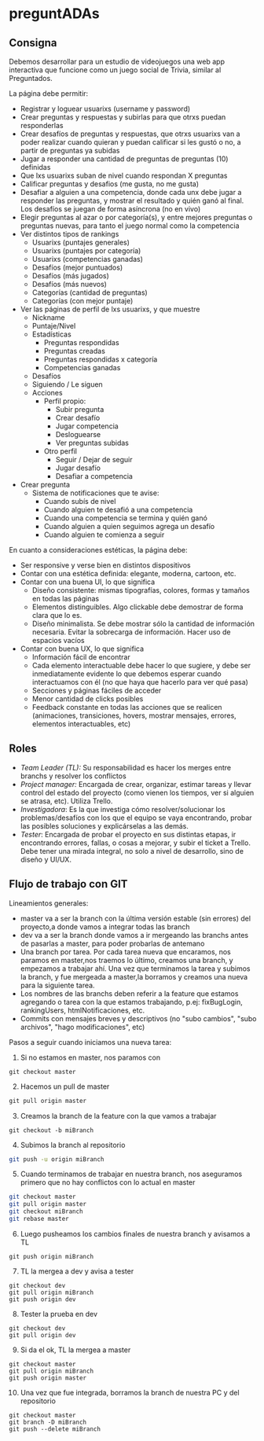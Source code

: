 # preguntADAs

## Consigna

Debemos desarrollar para un estudio de videojuegos una web app interactiva que funcione como un juego social de Trivia, similar al Preguntados.

La página debe permitir:

   * Registrar y loguear usuarixs (username y password)
   * Crear preguntas y respuestas y subirlas para que otrxs puedan responderlas
   * Crear desafíos de preguntas y respuestas, que otrxs usuarixs van a poder realizar cuando quieran y puedan calificar si les gustó o no, a partir de preguntas ya subidas
   * Jugar a responder una cantidad de preguntas de preguntas (10) definidas
   * Que lxs usuarixs suban de nivel cuando respondan X preguntas
   * Calificar preguntas y desafios (me gusta, no me gusta)
   * Desafiar a alguien a una competencia, donde cada unx debe jugar a responder las preguntas, y mostrar el resultado y quién ganó al final. Los desafíos se juegan de forma asíncrona (no en vivo)
   * Elegir preguntas al azar o por categoría(s), y entre mejores preguntas o preguntas nuevas, para tanto el juego normal como la competencia
   * Ver distintos tipos de rankings
      - Usuarixs (puntajes generales)
      - Usuarixs (puntajes por categoría)
      - Usuarixs (competencias ganadas)
      - Desafíos (mejor puntuados)
      - Desafíos (más jugados)
      - Desafíos (más nuevos)
      - Categorías (cantidad de preguntas)
      - Categorías (con mejor puntaje)
   * Ver las páginas de perfil de lxs usuarixs, y que muestre
      - Nickname
      - Puntaje/Nivel
      - Estadísticas
         * Preguntas respondidas
         * Preguntas creadas
         * Preguntas respondidas x categoría
         * Competencias ganadas        
      - Desafíos
      - Siguiendo / Le siguen       
      - Acciones
        * Perfil propio:
            - Subir pregunta
            - Crear desafío
            - Jugar competencia
            - Desloguearse
            - Ver preguntas subidas
        * Otro perfil
            - Seguir / Dejar de seguir
            - Jugar desafío
            - Desafiar a competencia
* Crear pregunta
   * Sistema de notificaciones que te avise:
      - Cuando subís de nivel
      - Cuando alguien te desafió a una competencia
      - Cuando una competencia se termina y quién ganó
      - Cuando alguien a quien seguimos agrega un desafío
      - Cuando alguien te comienza a seguir


En cuanto a consideraciones estéticas, la página debe:

   * Ser responsive y verse bien en distintos dispositivos
   * Contar con una estética definida: elegante, moderna,
   cartoon, etc.
   * Contar con una buena UI, lo que significa
     - Diseño consistente: mismas tipografías, colores, formas y tamaños en todas las páginas
     - Elementos distinguibles. Algo clickable debe demostrar de forma clara que lo es.
     - Diseño minimalista. Se debe mostrar sólo la cantidad de información necesaria. Evitar la sobrecarga de información.
     Hacer uso de espacios vacíos
   * Contar con buena UX, lo que significa
     - Información fácil de encontrar
     - Cada elemento interactuable debe hacer lo que sugiere,
     y debe ser inmediatamente evidente lo que debemos esperar cuando interactuamos con él (no que haya que hacerlo para ver qué pasa)
     - Secciones y páginas fáciles de acceder
     - Menor cantidad de clicks posibles
     - Feedback constante en todas las acciones que se realicen (animaciones, transiciones, hovers, mostrar mensajes, errores, elementos interactuables, etc)                  


## Roles

   - *Team Leader (TL):* Su responsabilidad es hacer los merges entre branchs y resolver los conflictos
   - *Project manager:* Encargada de crear, organizar, estimar tareas y llevar control del estado del proyecto (como vienen los tiempos, ver si alguien se atrasa, etc). Utiliza Trello.
   - *Investigadora*: Es la que investiga cómo resolver/solucionar los problemas/desafíos con los que el equipo se vaya encontrando, probar las posibles soluciones y explicárselas a las demás.
   - *Tester*: Encargada de probar el proyecto en sus distintas etapas, ir encontrando errores, fallas, o cosas a mejorar, y subir el ticket a Trello. Debe tener una mirada integral, no solo a nivel de desarrollo, sino de diseño y UI/UX.


## Flujo de trabajo con GIT

Lineamientos generales:

   * master va a ser la branch con la última versión estable (sin errores) del proyecto,a donde vamos a integrar todas las branch
   * dev va a ser la branch donde vamos a ir mergeando las branchs antes de pasarlas a master, para poder probarlas de antemano
   * Una branch por tarea. Por cada tarea nueva que encaramos, nos paramos en master,nos traemos lo último, creamos una branch, y empezamos a trabajar ahí. Una vez que terminamos la tarea y subimos la branch, y fue mergeada a master,la borramos y creamos una nueva para la siguiente tarea. 
   * Los nombres de las branchs deben referir a la feature que estamos agregando o tarea con la que estamos trabajando, p.ej: fixBugLogin, rankingUsers, htmlNotificaciones, etc.
   * Commits con mensajes breves y descriptivos (no "subo cambios", "subo archivos", "hago modificaciones", etc)

Pasos a seguir cuando iniciamos una nueva tarea:

   1. Si no estamos en master, nos paramos con

   ```shell
   git checkout master
   ```

   2. Hacemos un pull de master

   ```powershell
   git pull origin master
   ```

   3. Creamos la branch de la feature con la que vamos a trabajar

   ```shell
   git checkout -b miBranch
   ```

   4. Subimos la branch al repositorio

   ```bash
   git push -u origin miBranch
   ```

   5. Cuando terminamos de trabajar en nuestra branch, nos aseguramos primero que no hay conflictos con lo actual en master 

   ```sh
   git checkout master
   git pull origin master
   git checkout miBranch
   git rebase master
   ```

   6. Luego pusheamos los cambios finales de nuestra branch y avisamos a TL

   ```git
   git push origin miBranch
   ```

   7. TL la mergea a dev y avisa a tester

   ```git 
   git checkout dev
   git pull origin miBranch
   git push origin dev
   ```

   8. Tester la prueba en dev

   ```git
   git checkout dev
   git pull origin dev
   ```

   9. Si da el ok, TL la mergea a master

   ```git 
   git checkout master
   git pull origin miBranch
   git push origin master
   ```

   10. Una vez que fue integrada, borramos la branch de nuestra PC y del repositorio

   ```git
   git checkout master
   git branch -D miBranch
   git push --delete miBranch
   ```
